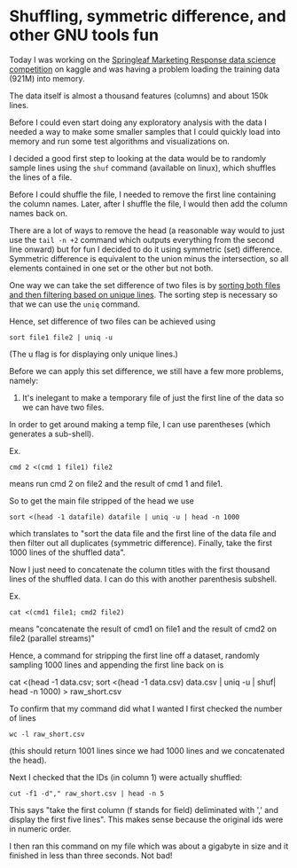 # Shuffling, symmetric difference, and other GNU tools fun

Today I was working on the [Springleaf Marketing Response data science
competition](https://www.kaggle.com/c/springleaf-marketing-response) on kaggle
and was having a problem loading the training data (921M) into memory.

The data itself is almost a thousand features (columns) and about 150k lines.

Before I could even start doing any exploratory analysis with the data I needed
a way to make some smaller samples that I could quickly load into memory and
run some test algorithms and visualizations on.

I decided a good first step to looking at the data would be to randomly sample
lines using the ```shuf``` command (available on linux), which shuffles the
lines of a file.

Before I could shuffle the file, I needed to remove the first line containing
the column names. Later, after I shuffle the file, I would then add the column
names back on.

There are a lot of ways to remove the head (a reasonable way would to just use
the ```tail -n +2``` command which outputs everything from the second line
onward) but for fun I decided to do it
using symmetric (set) difference. Symmetric difference is equivalent to the
union minus the intersection, so all elements contained in one set or the other
but not both.

One way we can take the set difference of two files is by [sorting both files
and then filtering based on unique
lines](https://unix.stackexchange.com/questions/11343/linux-tools-to-treat-files-as-sets-and-perform-set-operations-on-them). The sorting step is necessary so that
we can use the ```uniq``` command. 

Hence, set difference of two files can be achieved using

```
sort file1 file2 | uniq -u
```

(The u flag is for displaying only unique lines.)

Before we can apply this set difference, we still have a few more problems,
namely:

1. It's inelegant to make a temporary file of just the first line of the data
   so we can have two files.

In order to get around making a temp file, I can use parentheses (which
generates a sub-shell).

Ex.
```
cmd 2 <(cmd 1 file1) file2 
```
means run cmd 2 on file2 and the result of cmd 1 and file1.

So to get the main file stripped of the head we use

```
sort <(head -1 datafile) datafile | uniq -u | head -n 1000
```
which translates to "sort the data file and the first line of the data file and
then filter out all duplicates (symmetric difference). Finally, take the first
1000 lines of the shuffled data".

Now I just need to concatenate the column titles  with the first thousand lines of
the shuffled data. I can do this with another parenthesis subshell.

Ex.
```
cat <(cmd1 file1; cmd2 file2)
```

means "concatenate the result of cmd1 on file1 and the result of cmd2 on file2
(parallel streams)"

Hence, a command for stripping the first line off a dataset, randomly sampling
1000 lines and appending the first line back on is

cat <(head -1 data.csv; sort <(head -1
data.csv) data.csv | uniq -u
| shuf| head -n 1000) > raw_short.csv

To confirm that my command did what I wanted I first checked the number of
lines

```
wc -l raw_short.csv
```
(this should return 1001 lines since we had 1000 lines and we concatenated the
head).

Next I checked that the IDs (in column 1) were actually shuffled:
```
cut -f1 -d"," raw_short.csv | head -n 5
```
This says "take the first column (f stands for field) deliminated with ',' and
display the first five lines". This makes sense because the original ids were
in numeric order.

I then ran this command on my file which was about a gigabyte in size and it
finished in less than three seconds. Not bad!



